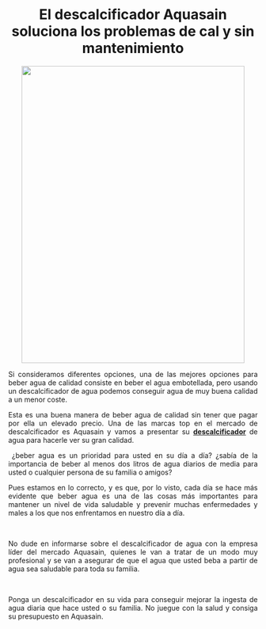 <h1 style="text-align: center;">El descalcificador Aquasain soluciona los problemas de cal y sin mantenimiento</h1>
<p><a href="https://aquasain.com/"><img style="display: block; margin-left: auto; margin-right: auto;" src="https://aquasain.com/library/gallery-clients/galeria-img00121.jpg" alt="" width="450" height="600" /></a></p>
<p style="text-align: justify;">Si consideramos diferentes opciones, una de las mejores opciones para beber agua de calidad consiste en beber el agua embotellada, pero usando un descalcificador de agua podemos conseguir agua de muy buena calidad a un menor coste.</p>
<p style="text-align: justify;">Esta es una buena manera de beber agua de calidad sin tener que pagar por ella un elevado precio. Una de las marcas top en el mercado de descalcificador es Aquasain y vamos a presentar su <a href="https://aquasain.com/"><strong>descalcificador</strong></a> de agua para hacerle ver su gran calidad.</p>
<p style="text-align: justify;">&nbsp;&iquest;beber agua es un prioridad para usted en su d&iacute;a a d&iacute;a? &iquest;sab&iacute;a de la importancia de beber al menos dos litros de agua diarios de media para usted o cualquier persona de su familia o amigos?</p>
<p style="text-align: justify;">Pues estamos en lo correcto, y es que, por lo visto, cada d&iacute;a se hace m&aacute;s evidente que beber agua es una de las cosas m&aacute;s importantes para mantener un nivel de vida saludable y prevenir muchas enfermedades y males a los que nos enfrentamos en nuestro d&iacute;a a d&iacute;a.</p>
<p style="text-align: justify;">&nbsp;</p>
<p style="text-align: justify;">No dude en informarse sobre el descalcificador de agua con la empresa l&iacute;der del mercado Aquasain, quienes le van a tratar de un modo muy profesional y se van a asegurar de que el agua que usted beba a partir de agua sea saludable para toda su familia.</p>
<p style="text-align: justify;">&nbsp;</p>
<p style="text-align: justify;">Ponga un descalcificador en su vida para conseguir mejorar la ingesta de agua diaria que hace usted o su familia. No juegue con la salud y consiga su presupuesto en Aquasain.</p>
<div id="gtx-trans" style="position: absolute; left: 504px; top: 920.5px;">
<div class="gtx-trans-icon">&nbsp;</div>
</div>

